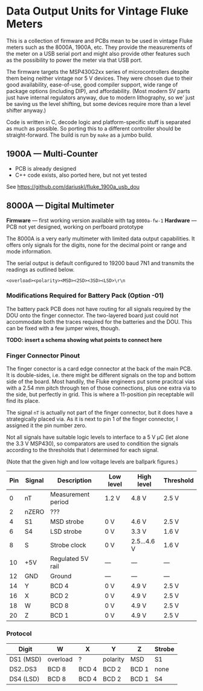 # Data Output Units for Vintage Fluke Meters

This is a collection of firmware and PCBs mean to be used in vintage Fluke
meters such as the 8000A, 1900A, etc. They provide the measurements of the
meter on a USB serial port and might also provide other features such as
the possibility to power the meter via that USB port.

The firmware targets the MSP430G2xx series of microcontrollers despite them
being neither vintage nor 5 V devices. They were chosen due to their good
availability, ease-of-use, good compiler support, wide range of package
options (including DIP), and affordability. (Most modern 5V parts just have
internal regulators anyway, due to modern lithography, so we' just be saving
us the level shifting, but some devices require more than a level shifter
anyway.)

Code is written in C, decode logic and platform-specific stuff is separated
as much as possible. So porting this to a different controller should be
straight-forward. The build is run by `make` as a jumbo build.

## 1900A — Multi-Counter

- PCB is already designed
- C++ code exists, also ported here, but not yet tested

See https://github.com/dariuskl/fluke_1900a_usb_dou

## 8000A — Digital Multimeter

**Firmware** — first working version available with tag `8000a-fw-1`
**Hardware** — PCB not yet designed, working on perfboard prototype

The 8000A is a very early multimeter with limited data output capabilities. It
offers only signals for the digits, none for the decimal point or range and
mode information.

The serial output is default configured to 19200 baud 7N1 and transmits the
readings as outlined below.

    <overload><polarity><MSD><2SD><3SD><LSD>\r\n

### Modifications Required for Battery Pack (Option -01)

The battery pack PCB does not have routing for all signals required by the DOU
onto the finger connector. The two-layered board just could not accommodate
both the traces required for the batteries and the DOU. This can be fixed with
a few jumper wires, though.

**TODO: insert a schema showing what points to connect here**

### Finger Connector Pinout

The finger conector is a card edge connector at the back of the main PCB. It
is double-sides, i.e. there might be different signals on the top and bottom
side of the board. Most handily, the Fluke engineers put some pracitcal vias
with a 2.54 mm pitch through ten of those connections, plus one extra via to
the side, but perfectly in grid. This is where a 11-position pin receptable
will find its place.

The signal `nT` is actually not part of the finger connector, but it does have
a strategically placed via. As it is next to pin 1 of the finger connector, I
assigned it the pin number zero.

Not all signals have suitable logic levels to interface to a 5 V µC (let alone
the 3.3 V MSP430), so comparators are used to condition the signals according
to the thresholds that I determined for each signal.

(Note that the given high and low voltage levels are ballpark figures.)

| Pin | Signal | Description        | Low level | High level  | Threshold |
|-----|--------|--------------------|-----------|-------------|-----------|
| 0   | nT     | Measurement period | 1.2 V     | 4.8 V       | 2.5 V     |
| 2   | nZERO  | ???                |           |             |           |
| 4   | S1     | MSD strobe         | 0 V       | 4.6 V       | 2.5 V     |
| 6   | S4     | LSD strobe         | 0 V       | 3.3 V       | 1.6 V     |
| 8   | S      | Strobe clock       | 0 V       | 2.5...4.6 V | 1.6 V     |
| 10  | +5V    | Regulated 5V rail  | —         | —           | —         |
| 12  | GND    | Ground             | —         | —           | —         |
| 14  | Y      | BCD 4              | 0 V       | 4.9 V       | 2.5 V     |
| 16  | X      | BCD 2              | 0 V       | 4.9 V       | 2.5 V     |
| 18  | W      | BCD 8              | 0 V       | 4.9 V       | 2.5 V     |
| 20  | Z      | BCD 1              | 0 V       | 4.9 V       | 2.5 V     |

### Protocol

| Digit     | W        | X     | Y        | Z     | Strobe |
|-----------|----------|-------|----------|-------|--------|
| DS1 (MSD) | overload | ?     | polarity | MSD   | S1     |
| DS2..DS3  | BCD 8    | BCD 4 | BCD 2    | BCD 1 | none   |
| DS4 (LSD) | BCD 8    | BCD 4 | BCD 2    | BCD 1 | S4     |
